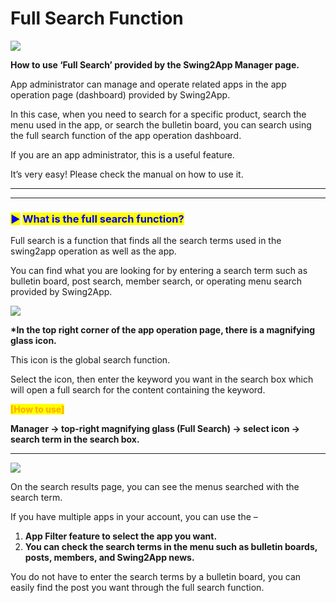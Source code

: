 # Full Search Function

![](https://support.swing2app.com/wp-content/uploads/2019/01/gullsearch.png)

**How to use ‘Full Search’ provided by the Swing2App Manager page.**

App administrator can manage and operate related apps in the app operation page (dashboard) provided by Swing2App.

In this case, when you need to search for a specific product, search the menu used in the app, or search the bulletin board, you can search using the full search function of the app operation dashboard.

If you are an app administrator, this is a useful feature.

It’s very easy! Please check the manual on how to use it.

***

***

### <mark style="color:blue;">▶</mark> <mark style="color:blue;"></mark><mark style="color:blue;">**What is the full search function?**</mark>

Full search is a function that finds all the search terms used in the swing2app operation as well as the app.

You can find what you are looking for by entering a search term such as bulletin board, post search, member search, or operating menu search provided by Swing2App.

![](https://support.swing2app.com/wp-content/uploads/2019/01/search1.png)

**\*In the top right corner of the app operation page, there is a magnifying glass icon.**

This icon is the global search function.

Select the icon, then enter the keyword you want in the search box which will open a full search for the content containing the keyword.

<mark style="color:orange;">**\[How to use]**</mark>

**Manager → top-right magnifying glass (Full Search) → select icon → search term in the search box.**

***

![](https://support.swing2app.com/wp-content/uploads/2019/01/search2.png)

On the search results page, you can see the menus searched with the search term.

If you have multiple apps in your account, you can use the –&#x20;

1. **App Filter feature to select the app you want.**
2. **You can check the search terms in the menu such as bulletin boards, posts, members, and Swing2App news.**

You do not have to enter the search terms by a bulletin board, you can easily find the post you want through the full search function.
